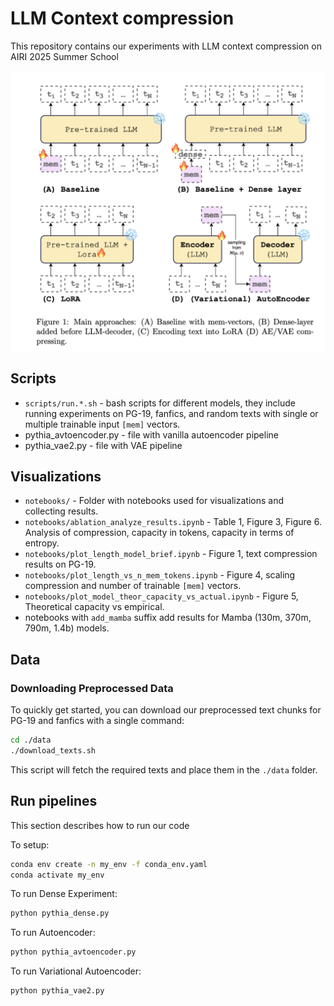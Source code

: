 # LLM Context compression
This repository contains our experiments with LLM context compression on AIRI 2025 Summer School

![picture](images/imgg.png)

## Scripts
- `scripts/run.*.sh` - bash scripts for different models, they include running experiments on PG-19, fanfics, and random texts with single or multiple trainable input `[mem]` vectors.
- pythia_avtoencoder.py - file with vanilla autoencoder pipeline
- pythia_vae2.py - file with VAE pipeline

## Visualizations
- `notebooks/` - Folder with notebooks used for visualizations and collecting results.
- `notebooks/ablation_analyze_results.ipynb` - Table 1, Figure 3, Figure 6. Analysis of compression, capacity in tokens, capacity in terms of entropy.
- `notebooks/plot_length_model_brief.ipynb` - Figure 1, text compression results on PG-19.
- `notebooks/plot_length_vs_n_mem_tokens.ipynb` - Figure 4, scaling compression and number of trainable `[mem]` vectors.
- `notebooks/plot_model_theor_capacity_vs_actual.ipynb` - Figure 5, Theoretical capacity vs empirical.
- notebooks with `add_mamba` suffix add results for Mamba (130m, 370m, 790m, 1.4b) models.

## Data
### Downloading Preprocessed Data

To quickly get started, you can download our preprocessed text chunks for PG-19 and fanfics with a single command:

```bash
cd ./data
./download_texts.sh
```

This script will fetch the required texts and place them in the `./data` folder.

## Run pipelines
This section describes how to run our code

To setup:

```bash
conda env create -n my_env -f conda_env.yaml
conda activate my_env

```
To run Dense Experiment:

```bash
python pythia_dense.py
```

To run Autoencoder:

```bash
python pythia_avtoencoder.py
```
To run Variational Autoencoder:

```bash
python pythia_vae2.py
```





